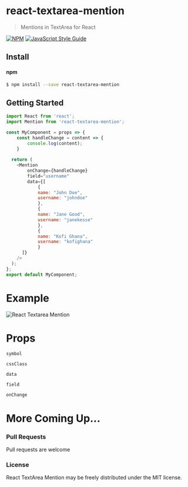 # react-textarea-mention

> Mentions in TextArea for React

[![NPM](https://img.shields.io/npm/v/react-textarea-mention.svg)](https://www.npmjs.com/package/react-textarea-mention) [![JavaScript Style Guide](https://img.shields.io/badge/code_style-standard-brightgreen.svg)](https://standardjs.com)

## Install

#### npm

```sh
$ npm install --save react-textarea-mention
```

## Getting Started

```javascript
import React from 'react';
import Mention from 'react-textarea-mention';

const MyComponent = props => {
    const handleChange = content => {
        console.log(content);
    }
 
  return (
    <Mention
        onChange={handleChange}
        field="username"
        data={[
            {
            name: "John Doe",
            username: "johndoe"
            },
            {
            name: "Jane Good",
            username: "janekesse"
            },
            {
            name: "Kofi Ghana",
            username: "kofighana"
            }
      ]}
    />
  );
};
export default MyComponent;
```

# Example

![React Textarea Mention](https://i.ibb.co/HHKF7xx/react-mention.png)



# Props

`symbol`


`cssClass`


`data`


`field`


`onChange`

# More Coming Up...

### Pull Requests

Pull requests are welcome

### License

React TextArea Mention may be freely distributed under the MIT license.
